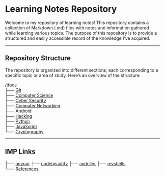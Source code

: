 # Learning Notes Repository

Welcome to my repository of learning notes! This repository contains a collection of Markdown (.md) files with notes and information gathered while learning various topics. The purpose of this repository is to provide a structured and easily accessible record of the knowledge I've acquired.

***
## Repository Structure

The repository is organized into different sections, each corresponding to a specific topic or area of study. Here’s an overview of the structure:


/[docs](https://github.com/Artist-dk/Notes/blob/master/docs/linux.md)<br />
├── [Git](https://github.com/Artist-dk/notes/blob/master/docs/git.md) <br />
├── [Computer Science](https://github.com/Artist-dk/Notes/blob/master/docs/computer-science.md) <br />
├── [Cyber Security](https://github.com/Artist-dk/Notes/blob/master/docs/cyber-security.md)<br />
├── [Computer Networking](https://github.com/Artist-dk/Notes/blob/master/docs/network.md)<br />
├── [Android](https://github.com/Artist-dk/Notes/blob/master/docs/android.md)<br />
├── [Hacking](https://github.com/Artist-dk/Notes/blob/master/docs/hacking.md)<br />
├── [Python](https://github.com/Artist-dk/Notes/blob/master/docs/python.md)<br />
├── [JavaScript](https://github.com/Artist-dk/Notes/blob/master/docs/python.md)<br />
└── [Cryptography](https://github.com/Artist-dk/Notes/blob/master/docs/cryptography.md)<br />

---
## IMP Links
├── [anyrun](https://any.run/)
├── [codebeautify](https://codebeautify.org/html-to-markdown)
├── [andriller](https://github.com/den4uk/andriller/tree/master)
├── [revshells](https://www.revshells.com/)<br />
    └── [References](https://github.com/Artist-dk/Notes/blob/master/docs/linux.md)
